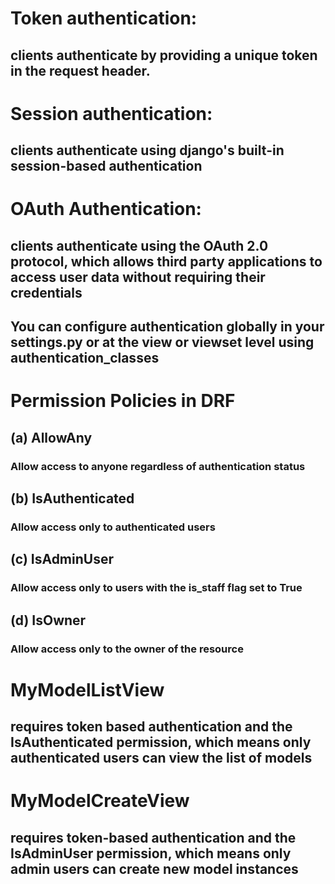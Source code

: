 # Token authentication: 

## clients authenticate by providing a unique token in the request header.
# Session authentication: 
## clients authenticate using django's built-in session-based authentication

# OAuth Authentication: 
## clients authenticate using the OAuth 2.0 protocol, which allows third party applications to access user data without requiring their credentials

## You can configure authentication globally in your settings.py or at the view or viewset level using authentication_classes

# Permission Policies in DRF
## (a) AllowAny
### Allow access to anyone regardless of authentication status
## (b) IsAuthenticated
### Allow access only to authenticated users
## (c) IsAdminUser
### Allow access only to users with the is_staff flag set to True
## (d) IsOwner
### Allow access only to the owner of the resource


# MyModelListView 

## requires token based authentication and the IsAuthenticated permission, which means only authenticated users can view the list of models

# MyModelCreateView
## requires token-based authentication and the IsAdminUser permission, which means only admin users can create new model instances